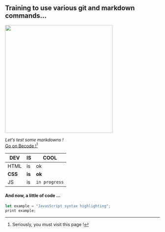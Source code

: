 ## Training to use various git and markdown commands...

<img src="https://res.cloudinary.com/practicaldev/image/fetch/s--rqry25dH--/c_imagga_scale,f_auto,fl_progressive,h_420,q_auto,w_1000/https://dev-to-uploads.s3.amazonaws.com/uploads/articles/ifumskebgj4d7h0w54uc.png" width="350"/>

*Let's test some markdowns !*<br>
[Go on Becode !](https://becode.org/fr/)[^1]

DEV | IS | COOL
--- | --- | ---
HTML | is | ok 
**CSS** | **is** | **ok**
JS | is | `in progress`


#### And now, a little of code ...

```javascript
let example = "JavasScript syntax highlighting";
print example;
```

[^1]: Seriously, you must visit this page !
